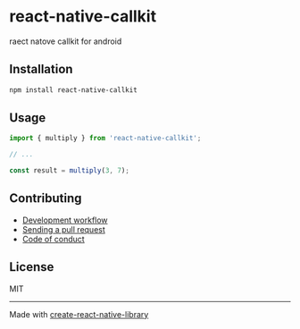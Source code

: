 # react-native-callkit

raect natove callkit for android

## Installation


```sh
npm install react-native-callkit
```


## Usage


```js
import { multiply } from 'react-native-callkit';

// ...

const result = multiply(3, 7);
```


## Contributing

- [Development workflow](CONTRIBUTING.md#development-workflow)
- [Sending a pull request](CONTRIBUTING.md#sending-a-pull-request)
- [Code of conduct](CODE_OF_CONDUCT.md)

## License

MIT

---

Made with [create-react-native-library](https://github.com/callstack/react-native-builder-bob)
